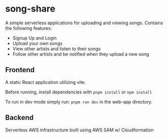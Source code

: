 # song-share
A simple serverless applications for uploading and viewing songs. Contains the following features:

- Signup Up and Login
- Upload your own songs
- View other artists and listen to their songs
- Follow other artists and be notified when they upload a new song

## Frontend
A static React application utilizing vite. 

Before running, install dependencies with `pnpm install` or `npm install`

To run in dev mode simply run:
```pnpm run dev``` in the web-app directory.

## Backend
Serverless AWS infrastructure built using AWS SAM w/ Cloudformation
